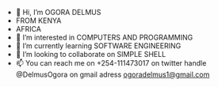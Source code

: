 - 👋 Hi, I’m OGORA DELMUS
- FROM KENYA 
- AFRICA
- 👀 I’m interested in COMPUTERS AND PROGRAMMING
- 🌱 I’m currently learning SOFTWARE ENGINEERING
- 💞️ I’m looking to collaborate on SIMPLE SHELL
- 📫 You can reach me on 
+254-111473017
on twitter handle @DelmusOgora
on gmail adress ogoradelmus1@gmail.com
               

<!---
DELMUS1M/DELMUS1M is a ✨ special ✨ repository because its `README.md` (this file) appears on your GitHub profile.
You can click the Preview link to take a look at your changes.
--->

